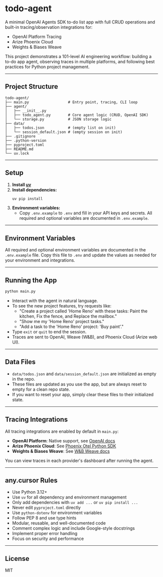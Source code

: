 # todo-agent

A minimal OpenAI Agents SDK to-do list app with full CRUD operations and built-in tracing/observation integrations for:
- OpenAI Platform Tracing
- Arize Phoenix Cloud
- Weights & Biases Weave

This project demonstrates a 101-level AI engineering workflow: building a to-do app agent, observing traces in multiple platforms, and following best practices for Python project management.

---

## Project Structure

```
todo-agent/
├── main.py                  # Entry point, tracing, CLI loop
├── agent/
│   ├── __init__.py
│   ├── todo_agent.py        # Core agent logic (CRUD, OpenAI SDK)
│   └── storage.py           # JSON storage logic
├── data/
│   ├── todos.json           # (empty list on init)
│   └── session_default.json # (empty session on init)
├── .gitignore
├── .python-version
├── pyproject.toml
├── README.md
└── uv.lock
```

---

## Setup

1. **Install [uv](https://github.com/astral-sh/uv)**
2. **Install dependencies:**
   ```sh
   uv pip install
   ```
3. **Environment variables:**
   - Copy `.env.example` to `.env` and fill in your API keys and secrets. All required and optional variables are documented in `.env.example`.

---

## Environment Variables

All required and optional environment variables are documented in the `.env.example` file. Copy this file to `.env` and update the values as needed for your environment and integrations.

---

## Running the App

```sh
python main.py
```

- Interact with the agent in natural language.
- To see the new project features, try requests like:
  - "Create a project called 'Home Reno' with these tasks: Paint the kitchen, Fix the fence, and Replace the mailbox."
  - "Show me my 'Home Reno' project tasks."
  - "Add a task to the 'Home Reno' project: 'Buy paint'."
- Type `exit` or `quit` to end the session.
- Traces are sent to OpenAI, Weave (W&B), and Phoenix Cloud (Arize web UI).

---

## Data Files

- `data/todos.json` and `data/session_default.json` are initialized as empty in the repo.
- These files are updated as you use the app, but are always reset to empty for a clean repo state.
- If you want to reset your app, simply clear these files to their initialized state.

---

## Tracing Integrations

All tracing integrations are enabled by default in `main.py`:
- **OpenAI Platform**: Native support, see [OpenAI docs](https://platform.openai.com/docs/observability/overview)
- **Arize Phoenix Cloud**: See [Phoenix Otel Python SDK](https://arize.com/docs/phoenix/sdk-api-reference/python-pacakges/arize-phoenix-otel)
- **Weights & Biases Weave**: See [W&B Weave docs](https://docs.wandb.ai/guides/weave)

You can view traces in each provider's dashboard after running the agent.

---

## any.cursor Rules

- Use Python 3.12+
- Use `uv` for all dependency and environment management
- Only add dependencies with `uv add ...` or `uv pip install ...`
- Never edit `pyproject.toml` directly
- Use `python-dotenv` for environment variables
- Follow PEP 8 and use type hints
- Modular, reusable, and well-documented code
- Comment complex logic and include Google-style docstrings
- Implement proper error handling
- Focus on security and performance

---

## License

MIT
